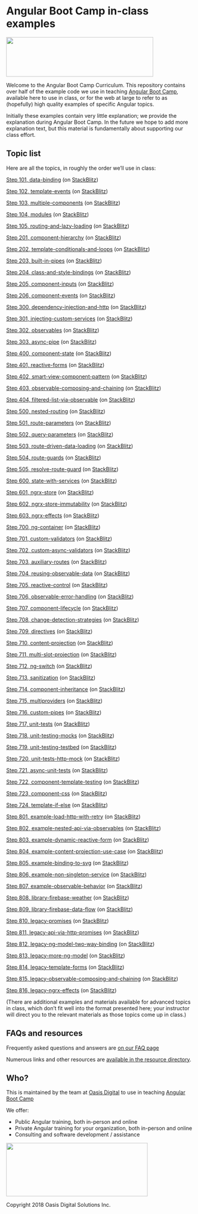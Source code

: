 # Angular Boot Camp in-class examples

<img src="https://angularbootcamp.com/images/angular-boot-camp-logo.svg" width="394" height="106">

Welcome to the Angular Boot Camp Curriculum. This repository contains over half of the example code we use in teaching [Angular Boot Camp](https://angularbootcamp.com/), available here to use in class, or for the web at large to refer to as (hopefully) high quality examples of specific Angular topics.

Initially these examples contain very little explanation; we provide the explanation during Angular Boot Camp. In the future we hope to add more explanation text, but this material is fundamentally about supporting our class effort.

## Topic list

Here are all the topics, in roughly the order we’ll use in class:


[Step 101, data-binding](https://github.com/AngularBootCamp/data-binding)
 (on [StackBlitz](https://stackblitz.io/github/AngularBootCamp/data-binding))

[Step 102, template-events](https://github.com/AngularBootCamp/template-events)
 (on [StackBlitz](https://stackblitz.io/github/AngularBootCamp/template-events))

[Step 103, multiple-components](https://github.com/AngularBootCamp/multiple-components)
 (on [StackBlitz](https://stackblitz.io/github/AngularBootCamp/multiple-components))

[Step 104, modules](https://github.com/AngularBootCamp/modules)
 (on [StackBlitz](https://stackblitz.io/github/AngularBootCamp/modules))

[Step 105, routing-and-lazy-loading](https://github.com/AngularBootCamp/routing-and-lazy-loading)
 (on [StackBlitz](https://stackblitz.io/github/AngularBootCamp/routing-and-lazy-loading))

[Step 201, component-hierarchy](https://github.com/AngularBootCamp/component-hierarchy)
 (on [StackBlitz](https://stackblitz.io/github/AngularBootCamp/component-hierarchy))

[Step 202, template-conditionals-and-loops](https://github.com/AngularBootCamp/template-conditionals-and-loops)
 (on [StackBlitz](https://stackblitz.io/github/AngularBootCamp/template-conditionals-and-loops))

[Step 203, built-in-pipes](https://github.com/AngularBootCamp/built-in-pipes)
 (on [StackBlitz](https://stackblitz.io/github/AngularBootCamp/built-in-pipes))

[Step 204, class-and-style-bindings](https://github.com/AngularBootCamp/class-and-style-bindings)
 (on [StackBlitz](https://stackblitz.io/github/AngularBootCamp/class-and-style-bindings))

[Step 205, component-inputs](https://github.com/AngularBootCamp/component-inputs)
 (on [StackBlitz](https://stackblitz.io/github/AngularBootCamp/component-inputs))

[Step 206, component-events](https://github.com/AngularBootCamp/component-events)
 (on [StackBlitz](https://stackblitz.io/github/AngularBootCamp/component-events))

[Step 300, dependency-injection-and-http](https://github.com/AngularBootCamp/dependency-injection-and-http)
 (on [StackBlitz](https://stackblitz.io/github/AngularBootCamp/dependency-injection-and-http))

[Step 301, injecting-custom-services](https://github.com/AngularBootCamp/injecting-custom-services)
 (on [StackBlitz](https://stackblitz.io/github/AngularBootCamp/injecting-custom-services))

[Step 302, observables](https://github.com/AngularBootCamp/observables)
 (on [StackBlitz](https://stackblitz.io/github/AngularBootCamp/observables))

[Step 303, async-pipe](https://github.com/AngularBootCamp/async-pipe)
 (on [StackBlitz](https://stackblitz.io/github/AngularBootCamp/async-pipe))

[Step 400, component-state](https://github.com/AngularBootCamp/component-state)
 (on [StackBlitz](https://stackblitz.io/github/AngularBootCamp/component-state))

[Step 401, reactive-forms](https://github.com/AngularBootCamp/reactive-forms)
 (on [StackBlitz](https://stackblitz.io/github/AngularBootCamp/reactive-forms))

[Step 402, smart-view-component-pattern](https://github.com/AngularBootCamp/smart-view-component-pattern)
 (on [StackBlitz](https://stackblitz.io/github/AngularBootCamp/smart-view-component-pattern))

[Step 403, observable-composing-and-chaining](https://github.com/AngularBootCamp/observable-composing-and-chaining)
 (on [StackBlitz](https://stackblitz.io/github/AngularBootCamp/observable-composing-and-chaining))

[Step 404, filtered-list-via-observable](https://github.com/AngularBootCamp/filtered-list-via-observable)
 (on [StackBlitz](https://stackblitz.io/github/AngularBootCamp/filtered-list-via-observable))

[Step 500, nested-routing](https://github.com/AngularBootCamp/nested-routing)
 (on [StackBlitz](https://stackblitz.io/github/AngularBootCamp/nested-routing))

[Step 501, route-parameters](https://github.com/AngularBootCamp/route-parameters)
 (on [StackBlitz](https://stackblitz.io/github/AngularBootCamp/route-parameters))

[Step 502, query-parameters](https://github.com/AngularBootCamp/query-parameters)
 (on [StackBlitz](https://stackblitz.io/github/AngularBootCamp/query-parameters))

[Step 503, route-driven-data-loading](https://github.com/AngularBootCamp/route-driven-data-loading)
 (on [StackBlitz](https://stackblitz.io/github/AngularBootCamp/route-driven-data-loading))

[Step 504, route-guards](https://github.com/AngularBootCamp/route-guards)
 (on [StackBlitz](https://stackblitz.io/github/AngularBootCamp/route-guards))

[Step 505, resolve-route-guard](https://github.com/AngularBootCamp/resolve-route-guard)
 (on [StackBlitz](https://stackblitz.io/github/AngularBootCamp/resolve-route-guard))

[Step 600, state-with-services](https://github.com/AngularBootCamp/state-with-services)
 (on [StackBlitz](https://stackblitz.io/github/AngularBootCamp/state-with-services))

[Step 601, ngrx-store](https://github.com/AngularBootCamp/ngrx-store)
 (on [StackBlitz](https://stackblitz.io/github/AngularBootCamp/ngrx-store))

[Step 602, ngrx-store-immutability](https://github.com/AngularBootCamp/ngrx-store-immutability)
 (on [StackBlitz](https://stackblitz.io/github/AngularBootCamp/ngrx-store-immutability))

[Step 603, ngrx-effects](https://github.com/AngularBootCamp/ngrx-effects)
 (on [StackBlitz](https://stackblitz.io/github/AngularBootCamp/ngrx-effects))

[Step 700, ng-container](https://github.com/AngularBootCamp/ng-container)
 (on [StackBlitz](https://stackblitz.io/github/AngularBootCamp/ng-container))

[Step 701, custom-validators](https://github.com/AngularBootCamp/custom-validators)
 (on [StackBlitz](https://stackblitz.io/github/AngularBootCamp/custom-validators))

[Step 702, custom-async-validators](https://github.com/AngularBootCamp/custom-async-validators)
 (on [StackBlitz](https://stackblitz.io/github/AngularBootCamp/custom-async-validators))

[Step 703, auxiliary-routes](https://github.com/AngularBootCamp/auxiliary-routes)
 (on [StackBlitz](https://stackblitz.io/github/AngularBootCamp/auxiliary-routes))

[Step 704, reusing-observable-data](https://github.com/AngularBootCamp/reusing-observable-data)
 (on [StackBlitz](https://stackblitz.io/github/AngularBootCamp/reusing-observable-data))

[Step 705, reactive-control](https://github.com/AngularBootCamp/reactive-control)
 (on [StackBlitz](https://stackblitz.io/github/AngularBootCamp/reactive-control))

[Step 706, observable-error-handling](https://github.com/AngularBootCamp/observable-error-handling)
 (on [StackBlitz](https://stackblitz.io/github/AngularBootCamp/observable-error-handling))

[Step 707, component-lifecycle](https://github.com/AngularBootCamp/component-lifecycle)
 (on [StackBlitz](https://stackblitz.io/github/AngularBootCamp/component-lifecycle))

[Step 708, change-detection-strategies](https://github.com/AngularBootCamp/change-detection-strategies)
 (on [StackBlitz](https://stackblitz.io/github/AngularBootCamp/change-detection-strategies))

[Step 709, directives](https://github.com/AngularBootCamp/directives)
 (on [StackBlitz](https://stackblitz.io/github/AngularBootCamp/directives))

[Step 710, content-projection](https://github.com/AngularBootCamp/content-projection)
 (on [StackBlitz](https://stackblitz.io/github/AngularBootCamp/content-projection))

[Step 711, multi-slot-projection](https://github.com/AngularBootCamp/multi-slot-projection)
 (on [StackBlitz](https://stackblitz.io/github/AngularBootCamp/multi-slot-projection))

[Step 712, ng-switch](https://github.com/AngularBootCamp/ng-switch)
 (on [StackBlitz](https://stackblitz.io/github/AngularBootCamp/ng-switch))

[Step 713, sanitization](https://github.com/AngularBootCamp/sanitization)
 (on [StackBlitz](https://stackblitz.io/github/AngularBootCamp/sanitization))

[Step 714, component-inheritance](https://github.com/AngularBootCamp/component-inheritance)
 (on [StackBlitz](https://stackblitz.io/github/AngularBootCamp/component-inheritance))

[Step 715, multiproviders](https://github.com/AngularBootCamp/multiproviders)
 (on [StackBlitz](https://stackblitz.io/github/AngularBootCamp/multiproviders))

[Step 716, custom-pipes](https://github.com/AngularBootCamp/custom-pipes)
 (on [StackBlitz](https://stackblitz.io/github/AngularBootCamp/custom-pipes))

[Step 717, unit-tests](https://github.com/AngularBootCamp/unit-tests)
 (on [StackBlitz](https://stackblitz.io/github/AngularBootCamp/unit-tests))

[Step 718, unit-testing-mocks](https://github.com/AngularBootCamp/unit-testing-mocks)
 (on [StackBlitz](https://stackblitz.io/github/AngularBootCamp/unit-testing-mocks))

[Step 719, unit-testing-testbed](https://github.com/AngularBootCamp/unit-testing-testbed)
 (on [StackBlitz](https://stackblitz.io/github/AngularBootCamp/unit-testing-testbed))

[Step 720, unit-tests-http-mock](https://github.com/AngularBootCamp/unit-tests-http-mock)
 (on [StackBlitz](https://stackblitz.io/github/AngularBootCamp/unit-tests-http-mock))

[Step 721, async-unit-tests](https://github.com/AngularBootCamp/async-unit-tests)
 (on [StackBlitz](https://stackblitz.io/github/AngularBootCamp/async-unit-tests))

[Step 722, component-template-testing](https://github.com/AngularBootCamp/component-template-testing)
 (on [StackBlitz](https://stackblitz.io/github/AngularBootCamp/component-template-testing))

[Step 723, component-css](https://github.com/AngularBootCamp/component-css)
 (on [StackBlitz](https://stackblitz.io/github/AngularBootCamp/component-css))

[Step 724, template-if-else](https://github.com/AngularBootCamp/template-if-else)
 (on [StackBlitz](https://stackblitz.io/github/AngularBootCamp/template-if-else))

[Step 801, example-load-http-with-retry](https://github.com/AngularBootCamp/example-load-http-with-retry)
 (on [StackBlitz](https://stackblitz.io/github/AngularBootCamp/example-load-http-with-retry))

[Step 802, example-nested-api-via-observables](https://github.com/AngularBootCamp/example-nested-api-via-observables)
 (on [StackBlitz](https://stackblitz.io/github/AngularBootCamp/example-nested-api-via-observables))

[Step 803, example-dynamic-reactive-form](https://github.com/AngularBootCamp/example-dynamic-reactive-form)
 (on [StackBlitz](https://stackblitz.io/github/AngularBootCamp/example-dynamic-reactive-form))

[Step 804, example-content-projection-use-case](https://github.com/AngularBootCamp/example-content-projection-use-case)
 (on [StackBlitz](https://stackblitz.io/github/AngularBootCamp/example-content-projection-use-case))

[Step 805, example-binding-to-svg](https://github.com/AngularBootCamp/example-binding-to-svg)
 (on [StackBlitz](https://stackblitz.io/github/AngularBootCamp/example-binding-to-svg))

[Step 806, example-non-singleton-service](https://github.com/AngularBootCamp/example-non-singleton-service)
 (on [StackBlitz](https://stackblitz.io/github/AngularBootCamp/example-non-singleton-service))

[Step 807, example-observable-behavior](https://github.com/AngularBootCamp/example-observable-behavior)
 (on [StackBlitz](https://stackblitz.io/github/AngularBootCamp/example-observable-behavior))

[Step 808, library-firebase-weather](https://github.com/AngularBootCamp/library-firebase-weather)
 (on [StackBlitz](https://stackblitz.io/github/AngularBootCamp/library-firebase-weather))

[Step 809, library-firebase-data-flow](https://github.com/AngularBootCamp/library-firebase-data-flow)
 (on [StackBlitz](https://stackblitz.io/github/AngularBootCamp/library-firebase-data-flow))

[Step 810, legacy-promises](https://github.com/AngularBootCamp/legacy-promises)
 (on [StackBlitz](https://stackblitz.io/github/AngularBootCamp/legacy-promises))

[Step 811, legacy-api-via-http-promises](https://github.com/AngularBootCamp/legacy-api-via-http-promises)
 (on [StackBlitz](https://stackblitz.io/github/AngularBootCamp/legacy-api-via-http-promises))

[Step 812, legacy-ng-model-two-way-binding](https://github.com/AngularBootCamp/legacy-ng-model-two-way-binding)
 (on [StackBlitz](https://stackblitz.io/github/AngularBootCamp/legacy-ng-model-two-way-binding))

[Step 813, legacy-more-ng-model](https://github.com/AngularBootCamp/legacy-more-ng-model)
 (on [StackBlitz](https://stackblitz.io/github/AngularBootCamp/legacy-more-ng-model))

[Step 814, legacy-template-forms](https://github.com/AngularBootCamp/legacy-template-forms)
 (on [StackBlitz](https://stackblitz.io/github/AngularBootCamp/legacy-template-forms))

[Step 815, legacy-observable-composing-and-chaining](https://github.com/AngularBootCamp/legacy-observable-composing-and-chaining)
 (on [StackBlitz](https://stackblitz.io/github/AngularBootCamp/legacy-observable-composing-and-chaining))

[Step 816, legacy-ngrx-effects](https://github.com/AngularBootCamp/legacy-ngrx-effects)
 (on [StackBlitz](https://stackblitz.io/github/AngularBootCamp/legacy-ngrx-effects))

(There are additional examples and materials available for advanced topics in class, which don’t fit well into the format presented here; your instructor will direct you to the relevant materials as those topics come up in class.)

## FAQs and resources

Frequently asked questions and answers are [on our FAQ page](FAQ.md)

Numerous links and other resources are [available in the resource directory](Resources).

## Who?

This is maintained by the team at [Oasis Digital](https://oasisdigital.com/) to use in teaching [Angular Boot Camp](https://angularbootcamp.com/)

We offer:

*   Public Angular training, both in-person and online
*   Private Angular training for your organization, both in-person and online
*   Consulting and software development / assistance

<img src="https://oasisdigital.com/images/od-logo.svg" width="379" height="143">

Copyright 2018 Oasis Digital Solutions Inc.
